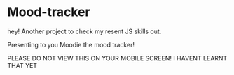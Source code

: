 # Mood-tracker

hey! Another project to check my resent JS skills out.

Presenting to you Moodie the mood tracker!



PLEASE DO NOT VIEW THIS ON YOUR MOBILE SCREEN!
I HAVENT LEARNT THAT YET
